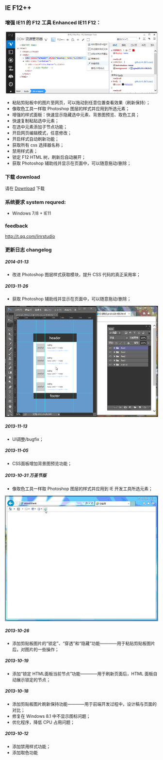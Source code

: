 ## IE F12++

### 增强 IE11 的 F12 工具 Enhanced IE11 F12：

<img src="https://github.com/Linrstudio/IE-F12-Plus-Plus/blob/master/ui.png?raw=true" />

* 粘贴剪贴板中的图片至网页，可以拖动到任意位置查看效果（刷新保持）；
* 像取色工具一样取 Photoshop 图层的样式并应用到所选元素；
* 增强的样式面板：快速显示隐藏选中元素、背景图预览、取色工具；
* 快速复制粘贴选中元素；
* 在选中元素添加子节点功能；
* 开启网页编辑模式，任意修改；
* 开启样式自动刷新功能；
* 获取所有 css 选择器名称；
* 禁用样式表；
* 锁定 F12 HTML 树，刷新后自动展开；
* 获取 Photoshop 辅助线并显示在页面中，可以随意拖动/删除；

### 下载 download

请在 [Download](https://github.com/Linrstudio/IE-F12-Plus-Plus/raw/master/download/IEF12%2B%2B-1.2.3.zip 'Download') 下载

### 系统要求 system requred:

* Windows 7/8 + IE11

### feedback

http://t.qq.com/linrstudio

### 更新日志 changelog

##### 2014-01-13

* 改进 Photoshop 图层样式获取模块，提升 CSS 代码的真正采用率；

##### 2013-11-26

* 获取 Photoshop 辅助线并显示在页面中，可以随意拖动/删除；
<img src="https://github.com/Linrstudio/IE-F12-Plus-Plus/blob/master/ps-guide.gif?raw=true" />

##### 2013-11-13

* UI调整/bugfix；

##### 2013-11-05

* CSS面板增加背景图预览功能；

##### 2013-10-31 万圣节版

* 像取色工具一样取 Photoshop 图层的样式并应用到 IE 开发工具所选元素；

<img src="https://github.com/Linrstudio/IE-F12-Plus-Plus/blob/master/ps.gif?raw=true" />

##### 2013-10-26

* 添加剪贴板图片的“锁定”、“穿透”和“隐藏”功能————用于粘贴剪贴板图片后，对图片的一些操作；

##### 2013-10-19

* 添加“锁定 HTML面板当前节点”功能————用于刷新页面后，HTML 面板自动展示锁定的节点；

##### 2013-10-18

* 添加剪贴板图片刷新保持功能————用于前端开发过程中，设计稿与页面的对比；
* 修复在 Windows 8.1 中不显示图标问题；
* 优化程序，降低 CPU 占用问题；

##### 2013-10-12

* 添加禁用样式功能；
* 添加取色功能